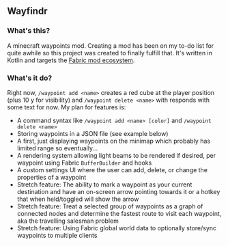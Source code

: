 ## Wayfindr

### What's this?
A minecraft waypoints mod. Creating a mod has been on my to-do list for quite awhile so this project was created to finally fulfill that. It's written in Kotlin and targets the [Fabric mod ecosystem](https://fabricmc.net/).

### What's it do?
Right now, `/waypoint add <name>` creates a red cube at the player position (plus 10 y for visibility) and `/waypoint delete <name>` with responds with some text for now. My plan for features is:

* A command syntax like `/waypoint add <name> [color]` and `/waypoint delete <name>`
* Storing waypoints in a JSON file (see example below)
* A first, just displaying waypoints on the minimap which probably has limited range so eventually...
* A rendering system allowing light beams to be rendered if desired, per waypoint using Fabric `BufferBuilder` and hooks
* A custom settings UI where the user can add, delete, or change the properties of a waypoint
* Stretch feature: The ability to mark a waypoint as your current destination and have an on-screen arrow pointing towards it or a hotkey that when held/toggled will show the arrow
* Stretch feature: Treat a selected group of waypoints as a graph of connected nodes and determine the fastest route to visit each waypoint, aka the travelling salesman problem
* Stretch feature: Using Fabric global world data to optionally store/sync waypoints to multiple clients